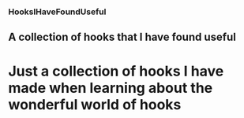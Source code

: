 ### HooksIHaveFoundUseful
## A collection of hooks that I have found useful
 
# Just a collection of hooks I have made when learning about the wonderful world of hooks
